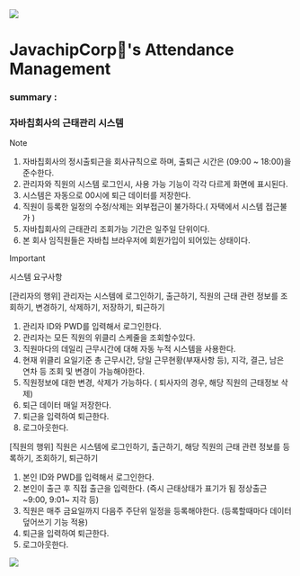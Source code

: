 <img src="https://capsule-render.vercel.app/api?type=waving&color=d8b9ff&height=150&section=header" />

# JavachipCorp🍫's Attendance Management

### summary :
### 자바칩회사의 근태관리 시스템

> [!NOTE]
> 1. 자바칩회사의 정시출퇴근을 회사규칙으로 하며, 출퇴근 시간은 (09:00 ~ 18:00)을 준수한다.
> 2. 관리자와 직원의 시스템 로그인시, 사용 가능 기능이 각각 다르게 화면에 표시된다.
> 3. 시스템은 자동으로 00시에 퇴근 데이터를 저장한다.
> 4. 직원이 등록한 일정의 수정/삭제는 외부접근이 불가하다.( 자택에서 시스템 접근불가 )
> 5. 자바칩회사의 근태관리 조회가능 기간은 일주일 단위이다.
> 6. 본 회사 임직원들은 자바칩 브라우저에 회원가입이 되어있는 상태이다.

> [!IMPORTANT]
> 시스템 요구사항
>
> [관리자의 행위]
> 관리자는 시스템에 로그인하기, 출근하기, 직원의 근태 관련 정보를 조회하기, 변경하기, 삭제하기, 저장하기, 퇴근하기
>
> 1. 관리자 ID와 PWD를 입력해서 로그인한다.
> 2. 관리자는 모든 직원의 위클리 스케줄을 조회할수있다.
> 3. 직원마다의 데일리 근무시간에 대해 자동 누적 시스템을 사용한다.
> 4. 현재 위클리 요일기준 총 근무시간, 당일 근무현황(부재사항 등), 지각, 결근, 남은 연차 등 조회 및 변경이 가능해야한다.
> 5. 직원정보에 대한 변경, 삭제가 가능하다. ( 퇴사자의 경우, 해당 직원의 근태정보 삭제)
> 6. 퇴근 데이터 매일 저장한다.
> 7. 퇴근을 입력하여 퇴근한다.
> 8. 로그아웃한다.
> 
> [직원의 행위]
> 직원은 시스템에 로그인하기, 출근하기, 해당 직원의 근태 관련 정보를 등록하기, 조회하기, 퇴근하기
> 
> 1. 본인 ID와 PWD를 입력해서 로그인한다.
> 2. 본인이 출근 후 직접 출근을 입력한다. (즉시 근태상태가 표기가 됨 정상출근 ~9:00, 9:01~ 지각 등)
> 3. 직원은 매주 금요일까지 다음주 주단위 일정을 등록해야한다. (등록할때마다 데이터 덮어쓰기 기능 적용)
> 4. 퇴근을 입력하여 퇴근한다.
> 5. 로그아웃한다.

<img src="https://capsule-render.vercel.app/api?type=waving&color=d8b9ff&height=150&section=footer" />
